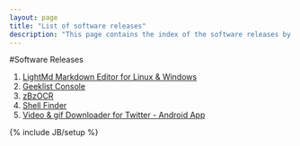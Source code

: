```yaml
---
layout: page
title: "List of software releases"
description: "This page contains the index of the software releases by me. Most of the softwares i create a open source. Go ahead and take a look. If it interests you, then feel free to contribute."
---
```


#Software Releases

1. [LightMd Markdown Editor for Linux & Windows](lightmd-markdown-editor-for-linux-and-windows/11/05/2014)
2. [Geeklist Console](software-list-of-releases-for-geeklist-console/11/14/2013) 						
3. [zBzOCR](list-of-zbzocr-releases/01/19/2014)					
4. [Shell Finder](list-of-shell-finder-releases/11/14/2013) 	
5. [Video & gif Downloader for Twitter - Android App](pages/apps/tmd/)

{% include JB/setup %}
